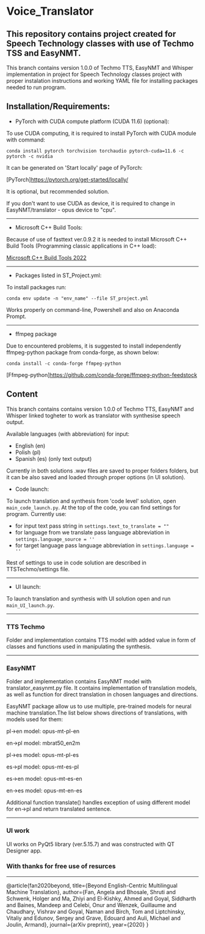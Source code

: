 # Voice_Translator

## This repository contains project created for Speech Technology classes with use of Techmo TSS and EasyNMT.

This branch contains version 1.0.0 of Techmo TTS, EasyNMT and Whisper implementation in project for Speech Technology classes project with proper instalation instructions and working YAML file for installing packages needed to run program. 

## Installation/Requirements:

- PyTorch with CUDA compute platform (CUDA 11.6) (optional):

To use CUDA computing, it is required to install PyTorch with CUDA module with command:

`conda install pytorch torchvision torchaudio pytorch-cuda=11.6 -c pytorch -c nvidia`

It can be generated on 'Start locally' page of PyTorch:

[PyTorch]https://pytorch.org/get-started/locally/

It is optional, but recommended solution.

If you don't want to use CUDA as device, it is required to change in EasyNMT/translator - opus device to "cpu".

---

- Microsoft C++ Build Tools:

Because of use of fasttext ver.0.9.2 it is needed to install Microsoft C++ Build Tools (Programming classic applications in C++ load):

[Microsoft C++ Build Tools 2022](https://visualstudio.microsoft.com/pl/visual-cpp-build-tools/)

---

- Packages listed in ST_Project.yml:

To install packages run:

`conda env update -n "env_name" --file ST_project.yml`

Works properly on command-line, Powershell and also on Anaconda Prompt.

---

- ffmpeg package

Due to encountered problems, it is suggested to install independently ffmpeg-python package from conda-forge, as shown below:

`conda install -c conda-forge ffmpeg-python`

[Ffmpeg-python]https://github.com/conda-forge/ffmpeg-python-feedstock

## Content

This branch contains contains version 1.0.0 of Techmo TTS, EasyNMT and Whisper linked togheter to work as translator with synthesise speech output.

Available languages (with abbreviation) for input:
- English (en)
- Polish (pl)
- Spanish (es) (only text output)

Currently in both solutions .wav files are saved to proper folders folders, but it can be also saved and loaded through proper options (in UI solution).

- Code launch:

To launch translation and synthesis from 'code level' solution, open `main_code_launch.py`.
At the top of the code, you can find settings for program. 
Currently use:
- for input text pass string in `settings.text_to_translate = ""`
- for language from we translate pass language abbreviation in `settings.language_source = ''`
- for target language pass language abbreviation in `settings.language = ''`

Rest of settings to use in code solution are described in TTSTechmo/settings file.

---

- UI launch:

To launch translation and synthesis with UI solution open and run `main_UI_launch.py`.

---

### TTS Techmo

Folder and implementation contains TTS model with added value in form of classes and functions used in manipulating the synthesis.

---

### EasyNMT

Folder and implementation contains EasyNMT model with translator_easynmt.py file. It contains implementation of translation models, as well as function for direct translation in chosen languages and directions.

EasyNMT package allow us to use multiple, pre-trained models for neural machine translation.The list below shows directions of translations, with models used for them:

pl->en  model: opus-mt-pl-en

en->pl  model: mbrat50_en2m

pl->es  model: opus-mt-pl-es

es->pl  model: opus-mt-es-pl

es->en  model: opus-mt-es-en

en->es  model: opus-mt-en-es

Additional function translate() handles exception of using different model for en->pl and return translated sentence.

---

### UI work

UI works on PyQt5 library (ver.5.15.7) and was constructed with QT Designer app.

### With thanks for free use of resurces

---

@article{fan2020beyond,
  title={Beyond English-Centric Multilingual Machine Translation},
  author={Fan, Angela and Bhosale, Shruti and Schwenk, Holger and Ma, Zhiyi and El-Kishky, Ahmed and Goyal, Siddharth and Baines, Mandeep and Celebi, Onur and Wenzek, Guillaume and Chaudhary, Vishrav and Goyal, Naman and Birch, Tom and Liptchinsky, Vitaliy and Edunov, Sergey and Grave, Edouard and Auli, Michael and Joulin, Armand},
  journal={arXiv preprint},
  year={2020}
}
